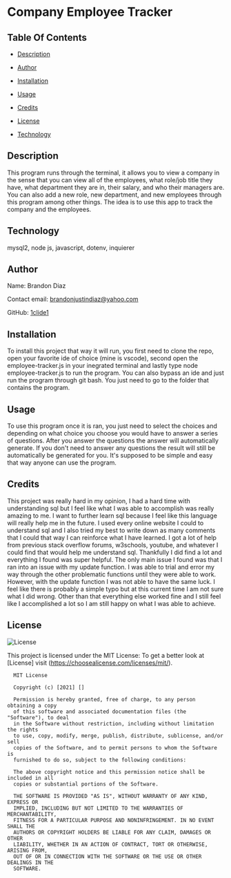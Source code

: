 # Company Employee Tracker
  
## Table Of Contents
  
* [Description](#Description)
  
* [Author](#Author)
  
* [Installation](#Installation)
  
* [Usage](#Usage)
  
* [Credits](#Credits)
  
* [License](#License)
  
* [Technology](#Technology)
  
## Description
  
This program runs through the terminal, it allows you to view a company in the sense that you can view all of the employees, what role/job title they have, what department they are in, their salary, and who their managers are. You can also add a new role, new department, and new employees through this program among other things. The idea is to use this app to track the company and the employees.
  
## Technology
  
mysql2, node js, javascript, dotenv, inquierer
  
## Author
  
Name: Brandon Diaz
  
Contact email: brandonjustindiaz@yahoo.com
  
GitHub: [1clide1](https://github.com/1clide1) 

  
## Installation
  
To install this project that way it will run, you first need to clone the repo, open your favorite ide of choice (mine is vscode), second open the employee-tracker.js in your inegrated terminal and lastly type node employee-tracker.js to run the program. You can also bypass an ide and just run the program through git bash. You just need to go to the folder that contains the program.
  
## Usage
  
To use this program once it is ran, you just need to select the choices and depending on what choice you choose you would have to answer a series of questions. After you answer the questions the answer will automatically generate. If you don't need to answer any questions the result will still be automatically be generated for you. It's supposed to be simple and easy that way anyone can use the program.
  
## Credits
  
This project was really hard in my opinion, I had a hard time with understanding sql but I feel like what I was able to accomplish was really amazing to me. I want to further learn sql because I feel like this language will really help me in the future. I used every online website I could to understand sql and I also tried my best to write down as many comments that I could that way I can reinforce what I have learned. I got a lot of help from previous stack overflow forums, w3schools, youtube, and whatever I could find that would help me understand sql. Thankfully I did find a lot and everything I found was super helpful. The only main issue I found was that I ran into an issue with my update function. I was able to trial and error my way through the other problematic functions until they were able to work. However, with the update function I was not able to have the same luck. I feel like there is probably a simple typo but at this current time I am not sure what I did wrong. Other than that everything else worked fine and I still feel like I accomplished a lot so I am still happy on what I was able to achieve.
  
## License
  
![License](https://img.shields.io/static/v1?label=license&message=MIT&color=yellow) 

  
This project is licensed under the MIT License: To get a better look at [License] visit (https://choosealicense.com/licenses/mit/).
  

      MIT License

      Copyright (c) [2021] []
      
      Permission is hereby granted, free of charge, to any person obtaining a copy
      of this software and associated documentation files (the "Software"), to deal
      in the Software without restriction, including without limitation the rights
      to use, copy, modify, merge, publish, distribute, sublicense, and/or sell
      copies of the Software, and to permit persons to whom the Software is
      furnished to do so, subject to the following conditions:
      
      The above copyright notice and this permission notice shall be included in all
      copies or substantial portions of the Software.
      
      THE SOFTWARE IS PROVIDED "AS IS", WITHOUT WARRANTY OF ANY KIND, EXPRESS OR
      IMPLIED, INCLUDING BUT NOT LIMITED TO THE WARRANTIES OF MERCHANTABILITY,
      FITNESS FOR A PARTICULAR PURPOSE AND NONINFRINGEMENT. IN NO EVENT SHALL THE
      AUTHORS OR COPYRIGHT HOLDERS BE LIABLE FOR ANY CLAIM, DAMAGES OR OTHER
      LIABILITY, WHETHER IN AN ACTION OF CONTRACT, TORT OR OTHERWISE, ARISING FROM,
      OUT OF OR IN CONNECTION WITH THE SOFTWARE OR THE USE OR OTHER DEALINGS IN THE
      SOFTWARE.
   